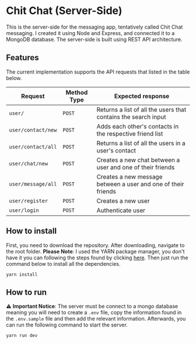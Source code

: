 # Chit Chat (Server-Side)

This is the server-side for the messaging app, tentatively called Chit Chat messaging. I created it using Node and Express, and connected it to a MongoDB database. The server-side is built using REST API architecture.

## Features

The current implementation supports the API requests that listed in the table below.

|Request|Method Type|Expected response|
|-------|-----------|-----------------|
|`user/`|`POST`| Returns a list of all the users that contains the search input |
|`user/contact/new`|`POST`| Adds each other's contacts in the respective friend list |
|`user/contact/all`|`POST`| Returns a list of all the users in a user's contact |
|`user/chat/new`|`POST`| Creates a new chat between a user and one of their friends |
|`user/message/all`|`POST`| Creates a new message between a user and one of their friends |
|`user/register`|`POST`| Creates a new user |
|`user/login`|`POST`| Authenticate user |

## How to install

First, you need to download the repository. After downloading, navigate to the root folder. **Please Note**: I used the YARN package manager, you don't have it you can following the steps found by clicking [here]('https://yarnpkg.com/getting-started/install'). Then just run the command below to install all the dependencies.

```
yarn install
```

## How to run

⚠ **Important Notice**: The server must be connect to a mongo database meaning you will need to create a `.env` file, copy the information found in the `.env.sample` file and then add the relevant information. Afterwards, you can run the following command to start the server.

```
yarn run dev
```

